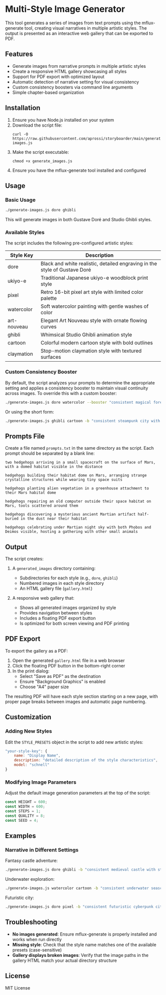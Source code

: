 # Multi-Style Image Generator

This tool generates a series of images from text prompts using the mflux-generate tool, creating visual narratives in multiple artistic styles. The output is presented as an interactive web gallery that can be exported to PDF.

## Features

- Generate images from narrative prompts in multiple artistic styles
- Create a responsive HTML gallery showcasing all styles
- Support for PDF export with optimized layout
- Automatic detection of narrative setting for visual consistency
- Custom consistency boosters via command line arguments
- Simple chapter-based organization

## Installation

1. Ensure you have Node.js installed on your system
2. Download the script file:
   ```
   curl -O https://raw.githubusercontent.com/aprossi/storyboarder/main/generate-images.js
   ```
3. Make the script executable:
   ```
   chmod +x generate_images.js
   ```
4. Ensure you have the mflux-generate tool installed and configured

## Usage

### Basic Usage

```bash
./generate-images.js dore ghibli
```

This will generate images in both Gustave Doré and Studio Ghibli styles.

### Available Styles

The script includes the following pre-configured artistic styles:

| Style Key | Description |
|-----------|-------------|
| dore | Black and white realistic, detailed engraving in the style of Gustave Doré |
| ukiyo-e | Traditional Japanese ukiyo-e woodblock print style |
| pixel | Retro 16-bit pixel art style with limited color palette |
| watercolor | Soft watercolor painting with gentle washes of color |
| art-nouveau | Elegant Art Nouveau style with ornate flowing curves |
| ghibli | Whimsical Studio Ghibli animation style |
| cartoon | Colorful modern cartoon style with bold outlines |
| claymation | Stop-motion claymation style with textured surfaces |

### Custom Consistency Booster

By default, the script analyzes your prompts to determine the appropriate setting and applies a consistency booster to maintain visual continuity across images. To override this with a custom booster:

```bash
./generate-images.js dore watercolor --booster "consistent magical forest with glowing mushrooms and misty atmosphere"
```

Or using the short form:

```bash
./generate-images.js ghibli cartoon -b "consistent steampunk city with brass machinery and clock towers"
```

## Prompts File

Create a file named `prompts.txt` in the same directory as the script. Each prompt should be separated by a blank line:

```
two hedgehogs arriving in a small spacecraft on the surface of Mars, with a domed habitat visible in the distance

hedgehogs building their habitat dome on Mars, arranging strange crystalline structures while wearing tiny space suits

hedgehogs planting alien vegetation in a greenhouse attachment to their Mars habitat dome

hedgehogs repairing an old computer outside their space habitat on Mars, tools scattered around them

hedgehogs discovering a mysterious ancient Martian artifact half-buried in the dust near their habitat

hedgehogs celebrating under Martian night sky with both Phobos and Deimos visible, hosting a gathering with other small animals
```

## Output

The script creates:

1. A `generated_images` directory containing:
   - Subdirectories for each style (e.g., `dore`, `ghibli`)
   - Numbered images in each style directory
   - An HTML gallery file (`gallery.html`)

2. A responsive web gallery that:
   - Shows all generated images organized by style
   - Provides navigation between styles
   - Includes a floating PDF export button
   - Is optimized for both screen viewing and PDF printing

## PDF Export

To export the gallery as a PDF:

1. Open the generated `gallery.html` file in a web browser
2. Click the floating PDF button in the bottom-right corner
3. In the print dialog:
   - Select "Save as PDF" as the destination
   - Ensure "Background Graphics" is enabled
   - Choose "A4" paper size

The resulting PDF will have each style section starting on a new page, with proper page breaks between images and automatic page numbering.

## Customization

### Adding New Styles

Edit the `STYLE_PRESETS` object in the script to add new artistic styles:

```javascript
"your-style-key": {
    name: "Display Name",
    description: "detailed description of the style characteristics",
    model: "schnell"
}
```

### Modifying Image Parameters

Adjust the default image generation parameters at the top of the script:

```javascript
const HEIGHT = 600;
const WIDTH = 600;
const STEPS = 1;
const QUALITY = 8;
const SEED = 4;
```

## Examples

### Narrative in Different Settings

Fantasy castle adventure:
```bash
./generate-images.js dore ghibli -b "consistent medieval castle with stone towers and mystical surroundings"
```

Underwater exploration:
```bash
./generate-images.js watercolor cartoon -b "consistent underwater seascape with coral reefs and sunbeams filtering through water"
```

Futuristic city:
```bash
./generate-images.js dore pixel -b "consistent futuristic cyberpunk cityscape with neon lights and tall buildings"
```

## Troubleshooting

- **No images generated**: Ensure mflux-generate is properly installed and works when run directly
- **Missing style**: Check that the style name matches one of the available presets (case-sensitive)
- **Gallery displays broken images**: Verify that the image paths in the gallery HTML match your actual directory structure

## License

MIT License
